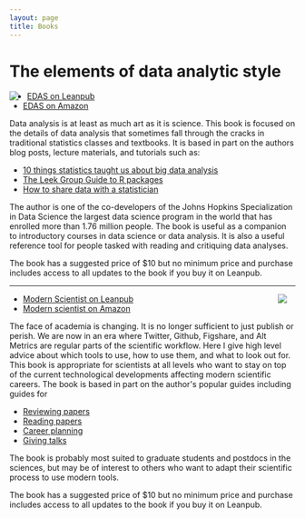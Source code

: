 ```yaml
---
layout: page
title: Books
---
```


# The elements of data analytic style

<div style="float: left; margin-right:15px">
    <a href="https://leanpub.com/datastyle"><img src="../images/edas.jpg"/></a>
</div>

* [EDAS on Leanpub](https://leanpub.com/datastyle)
* [EDAS on Amazon](http://www.amazon.com/Elements-Data-Analytic-Style-ebook/dp/B00U6D80YY/)

Data analysis is at least as much art as it is science. This book is focused on the details of data analysis that sometimes fall through the cracks in traditional statistics classes and textbooks. It is based in part on the authors blog posts, lecture materials, and tutorials such as: 

* [10 things statistics taught us about big data analysis](http://simplystatistics.org/2014/05/22/10-things-statistics-taught-us-about-big-data-analysis/)
* [The Leek Group Guide to R packages](https://github.com/jtleek/rpackages)
* [How to share data with a statistician](https://github.com/jtleek/datasharing)

The author is one of the co-developers of the Johns Hopkins Specialization in Data Science the largest data science program in the world that has enrolled more than 1.76 million people. The book is useful as a companion to introductory courses in data science or data analysis. It is also a useful reference tool for people tasked with reading and critiquing data analyses. 

The book has a suggested price of $10 but no minimum price and purchase includes access to all updates to the book if you buy it on Leanpub. 

--------


<div style="float: right; margin-right:15px">
    <a href="https://leanpub.com/datastyle"><img src="../images/edas.jpg"/></a>
</div>

* [Modern Scientist on Leanpub](https://leanpub.com/modernscientist)
* [Modern scientist on Amazon](http://www.amazon.com/How-modern-scientist-Jeffrey-Leek-ebook/dp/B01E0EON7W)


The face of academia is changing. It is no longer sufficient to just publish or perish. We are now in an era where Twitter, Github, Figshare, and Alt Metrics are regular parts of the scientific workflow. Here I give high level advice about which tools to use, how to use them, and what to look out for. This book is appropriate for scientists at all levels who want to stay on top of the current technological developments affecting modern scientific careers. The book is based in part on the author's popular guides including guides for

* [Reviewing papers](https://github.com/jtleek/reviews)
* [Reading papers](https://github.com/jtleek/readingpapers)
* [Career planning](https://github.com/jtleek/careerplanning)
* [Giving talks](https://github.com/jtleek/talkguide)


The book is probably most suited to graduate students and postdocs in the sciences, but may be of interest to others who want to adapt their scientific process to use modern tools. 

The book has a suggested price of $10 but no minimum price and purchase includes access to all updates to the book if you buy it on Leanpub. 
